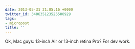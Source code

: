 ```yaml
---
date: 2013-05-31 21:05:16 +0000
twitter_id: 340635123525500929
tags:
- micropost
title: ''
---
```


Ok, Mac guys: 13-inch Air or 13-inch retina Pro? For dev work.
